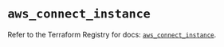 # `aws_connect_instance`

Refer to the Terraform Registry for docs: [`aws_connect_instance`](https://registry.terraform.io/providers/hashicorp/aws/5.51.0/docs/resources/connect_instance).
